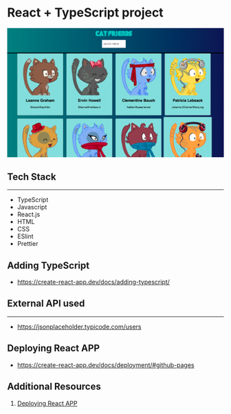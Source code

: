 # React + TypeScript project
![screenshot](screenshot.png "screenshot")

## Tech Stack
---
- TypeScript
- Javascript
- React.js
- HTML
- CSS
- ESlint
- Prettier


## Adding TypeScript
- https://create-react-app.dev/docs/adding-typescript/
## External API used
---
- https://jsonplaceholder.typicode.com/users

## Deploying React APP
- https://create-react-app.dev/docs/deployment/#github-pages


## Additional Resources
1. <a href="https://create-react-app.dev/docs/deployment/#github-pages" target="_blank">Deploying React APP</a>